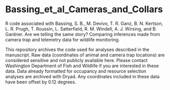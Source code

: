 # Bassing_et_al_Cameras_and_Collars
R code associated with Bassing, S. B., M. Devivo, T. R. Ganz, B. N. Kertson, L. R. Prugh, T. Roussin, L. Satterfield, R. M. Windell, A. J. Wirsing, and B. Gardner. Are we telling the same story? Comparing inferences made from camera trap and telemetry data for wildlife monitoring.  

This repository archives the code used for analyses described in the manuscript. Raw data   (coordinates of animal and camera trap locations) are considered sensitive and not publicly available here. Please contact Washington Department of Fish and Wildlife if you are interested in these data. Data already  formatted for occupancy and resource selection analyses are archived with Dryad. Any coordinates included in these data have been offset by 0.12 degrees.
